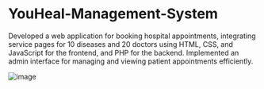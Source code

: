 # YouHeal-Management-System

Developed a web application for booking hospital appointments, integrating service pages for 10 diseases and 20 doctors using HTML, CSS, and JavaScript for the frontend, and PHP for the backend. Implemented an admin interface for managing and viewing patient appointments efficiently.

![image](https://github.com/user-attachments/assets/cc9e9cac-b285-4fde-8928-6ab0cad8867b)
